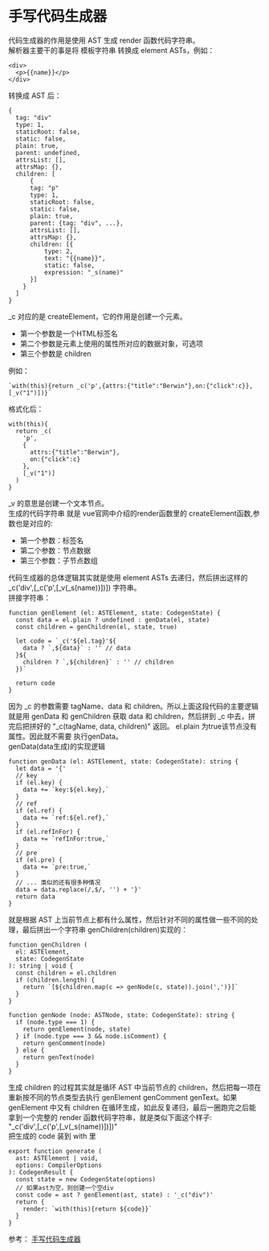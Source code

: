 # 手写代码生成器
代码生成器的作用是使用 AST 生成 render 函数代码字符串。  
解析器主要干的事是将 模板字符串 转换成 element ASTs，例如：  
``` 
<div>
  <p>{{name}}</p>
</div>

```
转换成 AST 后：
``` 
{
  tag: "div"
  type: 1,
  staticRoot: false,
  static: false,
  plain: true,
  parent: undefined,
  attrsList: [],
  attrsMap: {},
  children: [
      {
      tag: "p"
      type: 1,
      staticRoot: false,
      static: false,
      plain: true,
      parent: {tag: "div", ...},
      attrsList: [],
      attrsMap: {},
      children: [{
          type: 2,
          text: "{{name}}",
          static: false,
          expression: "_s(name)"
      }]
    }
  ]
}
```
_c 对应的是 createElement，它的作用是创建一个元素。
- 第一个参数是一个HTML标签名
- 第二个参数是元素上使用的属性所对应的数据对象，可选项
- 第三个参数是 children

例如：
``` 
`with(this){return _c('p',{attrs:{"title":"Berwin"},on:{"click":c}},[_v("1")])}`
```
格式化后：
``` 
with(this){
  return _c(
    'p',
    {
      attrs:{"title":"Berwin"},
      on:{"click":c}
    },
    [_v("1")]
  )
}
```
_v 的意思是创建一个文本节点。  
生成的代码字符串 就是 vue官网中介绍的render函数里的 createElement函数,参数也是对应的:
- 第一个参数：标签名
- 第二个参数：节点数据
- 第三个参数：子节点数组

代码生成器的总体逻辑其实就是使用 element ASTs 去递归，然后拼出这样的 _c('div',[_c('p',[_v(_s(name))])]) 字符串。   
拼接字符串：  
``` 
function genElement (el: ASTElement, state: CodegenState) {
  const data = el.plain ? undefined : genData(el, state)
  const children = genChildren(el, state, true)
    
  let code = `_c('${el.tag}'${
    data ? `,${data}` : '' // data
  }${
    children ? `,${children}` : '' // children
  })`
  
  return code
}
```
因为 _c 的参数需要 tagName、data 和 children。所以上面这段代码的主要逻辑就是用 genData 和 genChildren 获取 data 和 children，然后拼到 _c 中去，拼完后把拼好的 "_c(tagName, data, children)" 返回。
el.plain 为true该节点没有属性。因此就不需要 执行genData。  
genData(data生成)的实现逻辑  
``` 
function genData (el: ASTElement, state: CodegenState): string {
  let data = '{'
  // key
  if (el.key) {
    data += `key:${el.key},`
  }
  // ref
  if (el.ref) {
    data += `ref:${el.ref},`
  }
  if (el.refInFor) {
    data += `refInFor:true,`
  }
  // pre
  if (el.pre) {
    data += `pre:true,`
  }
  // ... 类似的还有很多种情况
  data = data.replace(/,$/, '') + '}'
  return data
}
```
就是根据 AST 上当前节点上都有什么属性，然后针对不同的属性做一些不同的处理，最后拼出一个字符串
genChildren(children)实现的：
``` 
function genChildren (
  el: ASTElement,
  state: CodegenState
): string | void {
  const children = el.children
  if (children.length) {
    return `[${children.map(c => genNode(c, state)).join(',')}]`
  }
}
 
function genNode (node: ASTNode, state: CodegenState): string {
  if (node.type === 1) {
    return genElement(node, state)
  } if (node.type === 3 && node.isComment) {
    return genComment(node)
  } else {
    return genText(node)
  }
}
```
生成 children 的过程其实就是循环 AST 中当前节点的 children，然后把每一项在重新按不同的节点类型去执行 genElement genComment genText。如果 genElement 中又有 children 在循环生成，如此反复递归，最后一圈跑完之后能拿到一个完整的 render 函数代码字符串，就是类似下面这个样子:  
"_c('div',[_c('p',[_v(_s(name))])])"  
把生成的 code 装到 with 里
``` 
export function generate (
  ast: ASTElement | void,
  options: CompilerOptions
): CodegenResult {
  const state = new CodegenState(options)
  // 如果ast为空，则创建一个空div
  const code = ast ? genElement(ast, state) : '_c("div")'
  return {
    render: `with(this){return ${code}}`
  }
}
```

参考：
[手写代码生成器](https://github.com/vue3/vue3-News/issues/16?content_source_url=https://github.com/vue3/vue3-News)